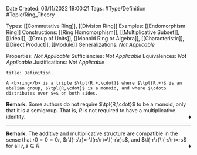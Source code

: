 <div class="topSpace"></div>

Date Created: 03/11/2022 19:00:21
Tags: #Type/Definition #Topic/Ring_Theory

Types: [[Commutative Ring]], [[Division Ring]]
Examples: [[Endomorphism Ring]]
Constructions: [[Ring Homomorphism]], [[Multiplicative Subset]], [[Ideal]], [[Group of Units]], [[Monoid Ring or Algebra]], [[Characteristic]], [[Direct Product]], [[Module]]
Generalizations: <i>Not Applicable</i>

Properties: <i>Not Applicable</i>
Sufficiencies: <i>Not Applicable</i>
Equivalences: <i>Not Applicable</i>
Justifications: <i>Not Applicable</i>

``` ad-Definition
title: Definition.

A <b>ring</b> is a triple $\tpl{R,+,\cdot}$ where $\tpl{R,+}$ is an abelian group, $\tpl{R,\cdot}$ is a monoid, and where $\cdot$ distributes over $+$ on both sides.

```

<b>Remark.</b> Some authors do not require $\tpl{R,\cdot}$ to be a monoid, only that it is a semigroup. That is, $R$ is not required to have a multiplicative identity.<span style="float:right;">$\blacklozenge$</span>

---

<b>Remark.</b> The additive and multiplicative structure are compatible in the sense that $r0=0=0r$, $r\l(-s\r)=-\l(rs\r)=\l(-r\r)s$, and $\l(-r\r)\l(-s\r)=rs$ for all $r,s\in R$.<span style="float:right;">$\blacklozenge$</span>
